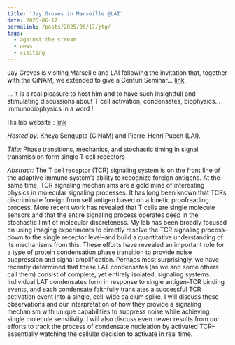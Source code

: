 ```yaml
---
title: 'Jay Groves in Marseille @LAI'
date: 2025-06-17
permalink: /posts/2025/06/17/jtg/
tags:
  - against the stream
  - news
  - visiting
---
```


Jay Groves is visiting Marseille and LAI following the invitation that, together with the CiNAM, we extended to give a Centuri Seminar... [link](https://centuri-livingsystems.org/centuri-seminars/)

... it is a real pleasure to host him and to have such insightfull and stimulating discussions about T cell activation, condensates, biophysics... immunobiophysics in a word !

His lab website :  [link](http://groveslab.cchem.berkeley.edu/)

*Hosted by:* Kheya Sengupta (CINaM) and Pierre-Henri Puech (LAI).

*Title:* Phase transitions, mechanics, and stochastic timing in signal transmission form single T cell receptors
   
*Abstract:* The T cell receptor (TCR) signaling system is on the front line of the adaptive immune system’s ability to recognize foreign antigens.  At the same time, TCR signaling mechanisms are a gold mine of interesting physics in molecular signaling processes.  It has long been known that TCRs discriminate foreign from self antigen based on  a kinetic proofreading process.  More recent work has revealed that T cells are single molecule sensors and that the entire signaling process operates deep in the stochastic limit of molecular discreteness.  My lab has been broadly focused on using imaging experiments to directly resolve the TCR signaling process–down to the single receptor level–and build a quantitative understanding of its mechanisms from this.  These efforts have revealed an important role for a type of protein condensation phase transition to provide noise suppression and signal amplification.  Perhaps most surprisingly, we have recently determined that these LAT condensates (as we and some others call them) consist of complete, yet entirely isolated, signaling systems.  Individual LAT condensates form in response to single antigen-TCR binding events, and each condensate faithfully translates a successful TCR activation event into a single, cell-wide calcium spike.  I will discuss these observations and our interpretation of how they provide a signaling mechanism with unique capabilities to suppress noise while achieving single molecule sensitivity.  I will also discuss even newer results from our efforts to track the process of condensate nucleation by activated TCR–essentially watching the cellular decision to activate in real time.